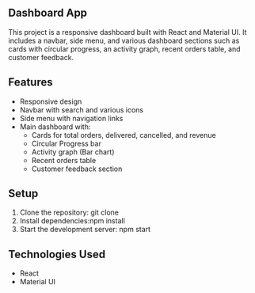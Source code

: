 ## Dashboard App

This project is a responsive dashboard built with React and Material UI. It includes a navbar, side menu, and various dashboard sections such as cards with circular progress, an activity graph, recent orders table, and customer feedback.

## Features
- Responsive design
- Navbar with search and  various icons
- Side menu with navigation links
- Main dashboard with:
  - Cards for total orders, delivered, cancelled, and revenue
  - Circular Progress bar
  - Activity graph (Bar chart)
  - Recent orders table
  - Customer feedback section

## Setup

1. Clone the repository: git clone <url>
2. Install dependencies:npm install
3. Start the development server: npm start
 

## Technologies Used
- React
- Material UI
